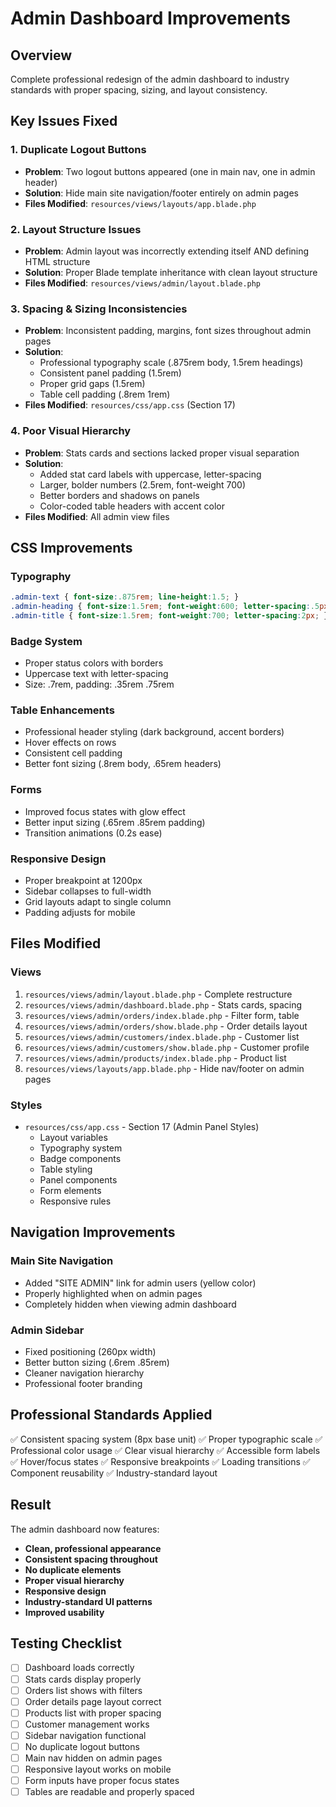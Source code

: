 # Admin Dashboard Improvements

## Overview
Complete professional redesign of the admin dashboard to industry standards with proper spacing, sizing, and layout consistency.

## Key Issues Fixed

### 1. **Duplicate Logout Buttons**
- **Problem**: Two logout buttons appeared (one in main nav, one in admin header)
- **Solution**: Hide main site navigation/footer entirely on admin pages
- **Files Modified**: `resources/views/layouts/app.blade.php`

### 2. **Layout Structure Issues**
- **Problem**: Admin layout was incorrectly extending itself AND defining HTML structure
- **Solution**: Proper Blade template inheritance with clean layout structure
- **Files Modified**: `resources/views/admin/layout.blade.php`

### 3. **Spacing & Sizing Inconsistencies**
- **Problem**: Inconsistent padding, margins, font sizes throughout admin pages
- **Solution**: 
  - Professional typography scale (.875rem body, 1.5rem headings)
  - Consistent panel padding (1.5rem)
  - Proper grid gaps (1.5rem)
  - Table cell padding (.8rem 1rem)
- **Files Modified**: `resources/css/app.css` (Section 17)

### 4. **Poor Visual Hierarchy**
- **Problem**: Stats cards and sections lacked proper visual separation
- **Solution**:
  - Added stat card labels with uppercase, letter-spacing
  - Larger, bolder numbers (2.5rem, font-weight 700)
  - Better borders and shadows on panels
  - Color-coded table headers with accent color
- **Files Modified**: All admin view files

## CSS Improvements

### Typography
```css
.admin-text { font-size:.875rem; line-height:1.5; }
.admin-heading { font-size:1.5rem; font-weight:600; letter-spacing:.5px; }
.admin-title { font-size:1.5rem; font-weight:700; letter-spacing:2px; }
```

### Badge System
- Proper status colors with borders
- Uppercase text with letter-spacing
- Size: .7rem, padding: .35rem .75rem

### Table Enhancements
- Professional header styling (dark background, accent borders)
- Hover effects on rows
- Consistent cell padding
- Better font sizing (.8rem body, .65rem headers)

### Forms
- Improved focus states with glow effect
- Better input sizing (.65rem .85rem padding)
- Transition animations (0.2s ease)

### Responsive Design
- Proper breakpoint at 1200px
- Sidebar collapses to full-width
- Grid layouts adapt to single column
- Padding adjusts for mobile

## Files Modified

### Views
1. `resources/views/admin/layout.blade.php` - Complete restructure
2. `resources/views/admin/dashboard.blade.php` - Stats cards, spacing
3. `resources/views/admin/orders/index.blade.php` - Filter form, table
4. `resources/views/admin/orders/show.blade.php` - Order details layout
5. `resources/views/admin/customers/index.blade.php` - Customer list
6. `resources/views/admin/customers/show.blade.php` - Customer profile
7. `resources/views/admin/products/index.blade.php` - Product list
8. `resources/views/layouts/app.blade.php` - Hide nav/footer on admin pages

### Styles
- `resources/css/app.css` - Section 17 (Admin Panel Styles)
  - Layout variables
  - Typography system
  - Badge components
  - Table styling
  - Panel components
  - Form elements
  - Responsive rules

## Navigation Improvements

### Main Site Navigation
- Added "SITE ADMIN" link for admin users (yellow color)
- Properly highlighted when on admin pages
- Completely hidden when viewing admin dashboard

### Admin Sidebar
- Fixed positioning (260px width)
- Better button sizing (.6rem .85rem)
- Cleaner navigation hierarchy
- Professional footer branding

## Professional Standards Applied

✅ Consistent spacing system (8px base unit)
✅ Proper typographic scale
✅ Professional color usage
✅ Clear visual hierarchy
✅ Accessible form labels
✅ Hover/focus states
✅ Responsive breakpoints
✅ Loading transitions
✅ Component reusability
✅ Industry-standard layout

## Result

The admin dashboard now features:
- **Clean, professional appearance**
- **Consistent spacing throughout**
- **No duplicate elements**
- **Proper visual hierarchy**
- **Responsive design**
- **Industry-standard UI patterns**
- **Improved usability**

## Testing Checklist

- [ ] Dashboard loads correctly
- [ ] Stats cards display properly
- [ ] Orders list shows with filters
- [ ] Order details page layout correct
- [ ] Products list with proper spacing
- [ ] Customer management works
- [ ] Sidebar navigation functional
- [ ] No duplicate logout buttons
- [ ] Main nav hidden on admin pages
- [ ] Responsive layout works on mobile
- [ ] Form inputs have proper focus states
- [ ] Tables are readable and properly spaced

